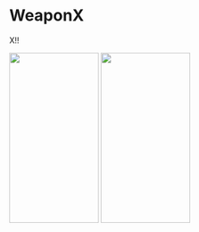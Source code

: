 # WeaponX
X!!

<p align="left">
<img src="http://ww1.sinaimg.cn/large/65312d9agw1f4shw7flj9g208w0gf7wn.gif" width="160" height="305"/>
<img src="http://ww1.sinaimg.cn/large/65312d9agw1f4shqox9a4g208v0gfx6q.gif" width="160" height="305"/>
</p>
